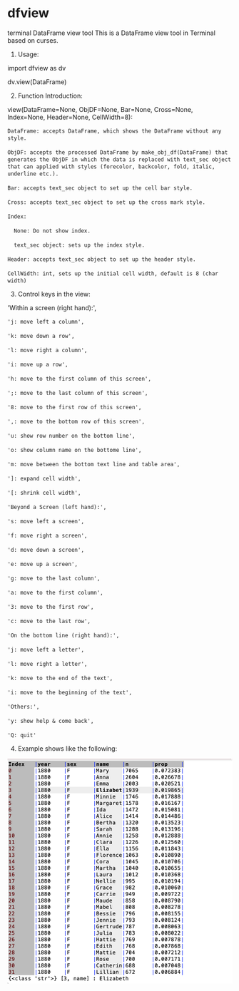 # dfview
terminal DataFrame view tool
This is a DataFrame view tool in Terminal based on curses.

1. Usage:

  import dfview as dv

  dv.view(DataFrame)

2. Function Introduction:

  view(DataFrame=None, ObjDF=None, Bar=None, Cross=None, Index=None, Header=None, CellWidth=8):

    DataFrame: accepts DataFrame, which shows the DataFrame without any style.

    ObjDF: accepts the processed DataFrame by make_obj_df(DataFrame) that generates the ObjDF in which the data is replaced with text_sec object that can applied with styles (forecolor, backcolor, fold, italic, underline etc.).

    Bar: accepts text_sec object to set up the cell bar style.

    Cross: accepts text_sec object to set up the cross mark style.

    Index:

      None: Do not show index.

      text_sec object: sets up the index style.

    Header: accepts text_sec object to set up the header style.

    CellWidth: int, sets up the initial cell width, default is 8 (char width)
   
  
3. Control keys in the view:

  'Within a screen (right hand):',

    'j: move left a column',

    'k: move down a row',

    'l: move right a column',

    'i: move up a row',

    'h: move to the first column of this screen',

    ';: move to the last column of this screen',

    '8: move to the first row of this screen',

    ',: move to the bottom row of this screen',

    'u: show row number on the bottom line',

    'o: show column name on the bottome line',

    'm: move between the bottom text line and table area',

    ']: expand cell width',

    '[: shrink cell width',

    'Beyond a Screen (left hand):',

    's: move left a screen',

    'f: move right a screen',

    'd: move down a screen',

    'e: move up a screen',

    'g: move to the last column',

    'a: move to the first column',

    '3: move to the first row',

    'c: move to the last row',

    'On the bottom line (right hand):',

    'j: move left a letter',

    'l: move right a letter',

    'k: move to the end of the text',

    'i: move to the beginning of the text',

    'Others:',

    'y: show help & come back',

    'Q: quit'
  
  4. Example shows like the following:
  
  ![Alt text](https://github.com/gwangcode/dfview/blob/main/dfview_sample.png)
